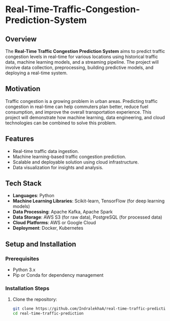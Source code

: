 # Real-Time-Traffic-Congestion-Prediction-System

## Overview

The **Real-Time Traffic Congestion Prediction System** aims to predict traffic congestion levels in real-time for various locations using historical traffic data, machine learning models, and a streaming pipeline. The project will involve data collection, preprocessing, building predictive models, and deploying a real-time system.

## Motivation

Traffic congestion is a growing problem in urban areas. Predicting traffic congestion in real-time can help commuters plan better, reduce fuel consumption, and improve the overall transportation experience. This project will demonstrate how machine learning, data engineering, and cloud technologies can be combined to solve this problem.

## Features
- Real-time traffic data ingestion.
- Machine learning-based traffic congestion prediction.
- Scalable and deployable solution using cloud infrastructure.
- Data visualization for insights and analysis.

## Tech Stack

- **Languages**: Python
- **Machine Learning Libraries**: Scikit-learn, TensorFlow (for deep learning models)
- **Data Processing**: Apache Kafka, Apache Spark
- **Data Storage**: AWS S3 (for raw data), PostgreSQL (for processed data)
- **Cloud Platforms**: AWS or Google Cloud
- **Deployment**: Docker, Kubernetes

## Setup and Installation

### Prerequisites
- Python 3.x
- Pip or Conda for dependency management

### Installation Steps

1. Clone the repository:
   ```bash
   git clone https://github.com/IndralekhaA/real-time-traffic-prediction.git
   cd real-time-traffic-prediction
